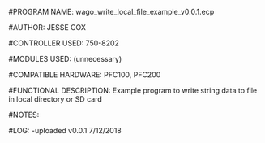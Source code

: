 #PROGRAM NAME:
wago_write_local_file_example_v0.0.1.ecp

#AUTHOR:
JESSE COX

#CONTROLLER USED:
750-8202

#MODULES USED:
(unnecessary)

#COMPATIBLE HARDWARE:
PFC100, PFC200

#FUNCTIONAL DESCRIPTION:
Example program to write string data to file in local directory or SD card

#NOTES: 

#LOG:
-uploaded v0.0.1 7/12/2018